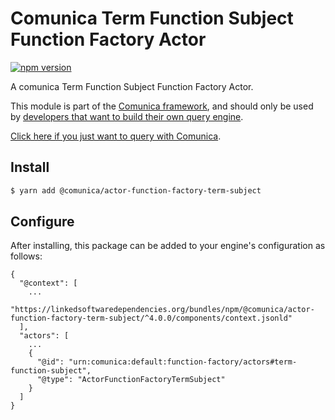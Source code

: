 # Comunica Term Function Subject Function Factory Actor

[![npm version](https://badge.fury.io/js/%40comunica%2Factor-function-factory-term-function-subject.svg)](https://www.npmjs.com/package/@comunica/actor-function-factory-term-subject)

A comunica Term Function Subject Function Factory Actor.

This module is part of the [Comunica framework](https://github.com/comunica/comunica),
and should only be used by [developers that want to build their own query engine](https://comunica.dev/docs/modify/).

[Click here if you just want to query with Comunica](https://comunica.dev/docs/query/).

## Install

```bash
$ yarn add @comunica/actor-function-factory-term-subject
```

## Configure

After installing, this package can be added to your engine's configuration as follows:
```text
{
  "@context": [
    ...
    "https://linkedsoftwaredependencies.org/bundles/npm/@comunica/actor-function-factory-term-subject/^4.0.0/components/context.jsonld"
  ],
  "actors": [
    ...
    {
      "@id": "urn:comunica:default:function-factory/actors#term-function-subject",
      "@type": "ActorFunctionFactoryTermSubject"
    }
  ]
}
```
